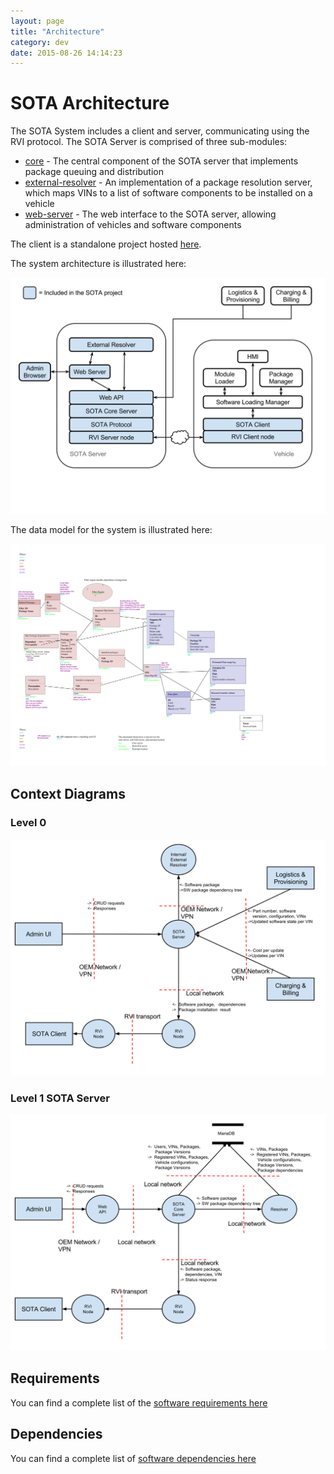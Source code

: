 ```yaml
---
layout: page
title: "Architecture"
category: dev
date: 2015-08-26 14:14:23
---
```


# SOTA Architecture

The SOTA System includes a client and server, communicating using the RVI protocol. The SOTA Server is comprised of three sub-modules:

 - [core](https://github.com/PDXostc/rvi_sota_server/tree/master/core) - The central component of the SOTA server that implements package queuing and distribution
 - [external-resolver](https://github.com/PDXostc/rvi_sota_server/tree/master/external-resolver) - An implementation of a package resolution server, which maps VINs to a list of software components to be installed on a vehicle
 - [web-server](https://github.com/PDXostc/rvi_sota_server/tree/master/web-server) - The web interface to the SOTA server, allowing administration of vehicles and software components

The client is a standalone project hosted [here](https://github.com/PDXostc/rvi_sota_client).

The system architecture is illustrated here:

![System Architecture Diagram](../images/System-Architecture-Diagram.svg)

The data model for the system is illustrated here:

![Data Model Diagram](../images/Data-Model.svg)

## Context Diagrams

### Level 0

![Level 0 Context Diagram](../images/Level-0-Context-Diagram.svg)

### Level 1 SOTA Server

![Level 1 Context Diagram](../images/Level-1-SOTA-Server-Context-Diagram.svg)

## Requirements

You can find a complete list of the [software requirements here](../ref/requirements.html) 

## Dependencies

You can find a complete list of [software dependencies here](../ref/dependencies.html)

